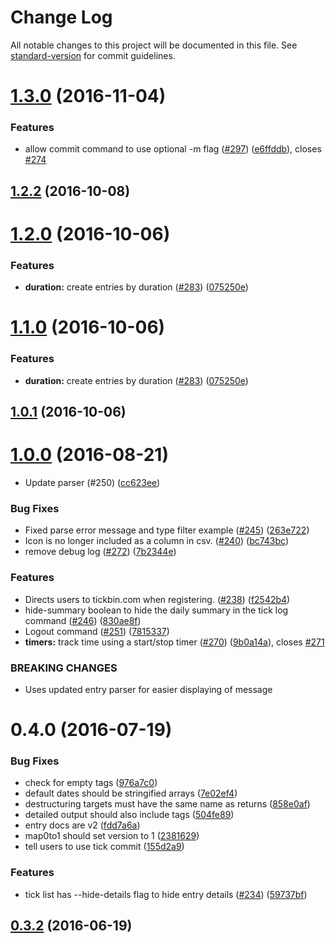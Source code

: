# Change Log

All notable changes to this project will be documented in this file. See [standard-version](https://github.com/conventional-changelog/standard-version) for commit guidelines.

<a name="1.3.0"></a>
# [1.3.0](https://github.com/tickbin/tickbin/compare/v1.2.2...v1.3.0) (2016-11-04)


### Features

* allow commit command to use optional -m flag ([#297](https://github.com/tickbin/tickbin/issues/297)) ([e6ffddb](https://github.com/tickbin/tickbin/commit/e6ffddb)), closes [#274](https://github.com/tickbin/tickbin/issues/274)



<a name="1.2.2"></a>
## [1.2.2](https://github.com/tickbin/tickbin/compare/v1.2.0...v1.2.2) (2016-10-08)



<a name="1.2.0"></a>
# [1.2.0](https://github.com/tickbin/tickbin/compare/v1.0.1...v1.2.0) (2016-10-06)


### Features

* **duration:** create entries by duration ([#283](https://github.com/tickbin/tickbin/issues/283)) ([075250e](https://github.com/tickbin/tickbin/commit/075250e))



<a name="1.1.0"></a>
# [1.1.0](https://github.com/tickbin/tickbin/compare/v1.0.1...v1.1.0) (2016-10-06)


### Features

* **duration:** create entries by duration ([#283](https://github.com/tickbin/tickbin/issues/283)) ([075250e](https://github.com/tickbin/tickbin/commit/075250e))



<a name="1.0.1"></a>
## [1.0.1](https://github.com/tickbin/tickbin/compare/v1.0.0...v1.0.1) (2016-10-06)



<a name="1.0.0"></a>
# [1.0.0](https://github.com/tickbin/tickbin/compare/v0.4.0...v1.0.0) (2016-08-21)


* Update parser (#250) ([cc623ee](https://github.com/tickbin/tickbin/commit/cc623ee))


### Bug Fixes

* Fixed parse error message and type filter example ([#245](https://github.com/tickbin/tickbin/issues/245)) ([263e722](https://github.com/tickbin/tickbin/commit/263e722))
* Icon is no longer included as a column in csv. ([#240](https://github.com/tickbin/tickbin/issues/240)) ([bc743bc](https://github.com/tickbin/tickbin/commit/bc743bc))
* remove debug log ([#272](https://github.com/tickbin/tickbin/issues/272)) ([7b2344e](https://github.com/tickbin/tickbin/commit/7b2344e))


### Features

* Directs users to tickbin.com when registering. ([#238](https://github.com/tickbin/tickbin/issues/238)) ([f2542b4](https://github.com/tickbin/tickbin/commit/f2542b4))
* hide-summary boolean to hide the daily summary in the tick log command ([#246](https://github.com/tickbin/tickbin/issues/246)) ([830ae8f](https://github.com/tickbin/tickbin/commit/830ae8f))
* Logout command  ([#251](https://github.com/tickbin/tickbin/issues/251)) ([7815337](https://github.com/tickbin/tickbin/commit/7815337))
* **timers:** track time using a start/stop timer ([#270](https://github.com/tickbin/tickbin/issues/270)) ([9b0a14a](https://github.com/tickbin/tickbin/commit/9b0a14a)), closes [#271](https://github.com/tickbin/tickbin/issues/271)


### BREAKING CHANGES

* Uses updated entry parser for easier displaying of message



<a name="0.4.0"></a>
# 0.4.0 (2016-07-19)


### Bug Fixes

* check for empty tags ([976a7c0](https://github.com/tickbin/tickbin/commit/976a7c0))
* default dates should be stringified arrays ([7e02ef4](https://github.com/tickbin/tickbin/commit/7e02ef4))
* destructuring targets must have the same name as returns ([858e0af](https://github.com/tickbin/tickbin/commit/858e0af))
* detailed output should also include tags ([504fe89](https://github.com/tickbin/tickbin/commit/504fe89))
* entry docs are v2 ([fdd7a6a](https://github.com/tickbin/tickbin/commit/fdd7a6a))
* map0to1 should set version to 1 ([2381629](https://github.com/tickbin/tickbin/commit/2381629))
* tell users to use tick commit ([155d2a9](https://github.com/tickbin/tickbin/commit/155d2a9))


### Features

* tick list has --hide-details flag to hide entry details ([#234](https://github.com/tickbin/tickbin/issues/234)) ([59737bf](https://github.com/tickbin/tickbin/commit/59737bf))



<a name="0.3.2"></a>
## [0.3.2](https://github.com/tickbin/tickbin/compare/v0.3.1...v0.3.2) (2016-06-19)

